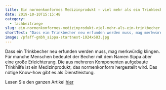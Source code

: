 ```yaml
---
title: Ein normenkonformes Medizinprodukt – viel mehr als ein Trinkbecher
date: 2019-10-10T15:15:48
category:
  - fachbeitraege
slug: ein-normenkonformes-medizinprodukt-viel-mehr-als-ein-trinkbecher
shortText: "Dass ein Trinkbecher neu erfunden werden muss, mag merkwürdig klingen."
image: /pfaff-gmbh_sippa-startnext-1024x683.jpg
---
```

Dass ein Trinkbecher neu erfunden werden muss, mag merkwürdig klingen. Für manche Menschen bedeutet der Becher mit dem Namen Sippa aber eine große Erleichterung. Die aus mehreren Komponenten aufgebaute Trinkhilfe ist ein Medizinprodukt, das normenkonform hergestellt wird. Das nötige Know-how gibt es als Dienstleistung.

Lesen Sie den ganzen Artikel <a href="http://www.devicemed.de/ein-normenkonformes-medizinprodukt-viel-mehr-als-ein-trinkbecher-a-867421" target="_blank">hier</a>